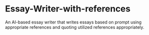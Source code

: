 # Essay-Writer-with-references
An AI-based essay writer that writes essays based on prompt using appropriate references and quoting utilized references appropriately.
